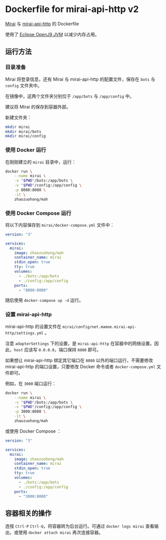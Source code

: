 # Dockerfile for mirai-api-http v2

[Mirai](https://github.com/mamoe/mirai) 与 [mirai-api-http](https://github.com/mamoe/mirai) 的 Dockerfile

使用了 [Eclipse OpenJ9 JVM](https://www.eclipse.org/openj9/) 以减少内存占用。

## 运行方法

### 目录准备

Mirai 将登录信息，还有 Mirai 与 mirai-api-http 的配置文件，保存在 `bots` 与 `config` 文件夹中。

在镜像中，这两个文件夹分别位于 `/app/bots` 与 `/app/config` 中。

建议将 Mirai 的保存到容器外部。

新建文件夹：

```bash
mkdir mirai
mkdir mirai/bots
mkdir mirai/config
```

### 使用 Docker 运行

在刚刚建立的 `mirai` 目录中，运行：

```bash
docker run \
    --name mirai \
    -v "$PWD"/bots:/app/bots \
    -v "$PWD"/config:/app/config \
    -p 8080:8080 \
    -it \
    zhaozuohong/mah
```

### 使用 Docker Compose 运行

将以下内容保存到 `mirai/docker-compose.yml` 文件中：

```yml
version: "3"

services:
  mirai:
    image: zhaozuohong/mah
    container_name: mirai
    stdin_open: true
    tty: true
    volumes:
      - ./bots:/app/bots
      - ./config:/app/config
    ports:
      - "8080:8080"
```

随后使用 `docker-compose up -d` 运行。

### 设置 mirai-api-http

mirai-api-http 的设置文件在 `mirai/config/net.mamoe.mirai-api-http/settings.yml` 。

注意 `adapterSettings` 下的设置，是 `mirai-api-http` 在容器中的网络设置。因此，`host` 应该写 `0.0.0.0`，端口保持 `8080` 即可。

如果想让 mirai-api-http 绑定其它端口在 `8080` 以外的端口运行，不需要修改 mirai-api-http 的端口设置，只要修改 Docker 命令或者 `docker-compose.yml` 文件即可。

例如，在 `3000` 端口运行：

```bash
docker run \
    --name mirai \
    -v "$PWD"/bots:/app/bots \
    -v "$PWD"/config:/app/config \
    -p 3000:8080 \
    -it \
    zhaozuohong/mah
```

或使用 Docker Compose ：

```yml
version: "3"

services:
  mirai:
    image: zhaozuohong/mah
    container_name: mirai
    stdin_open: true
    tty: true
    volumes:
      - ./bots:/app/bots
      - ./config:/app/config
    ports:
      - "3000:8080"
```

## 容器相关的操作

连按 `Ctrl-P` `Ctrl-Q`，将容器转为后台运行。可通过 `docker logs mirai` 查看输出，或使用 `docker attach mirai` 再次连接容器。
